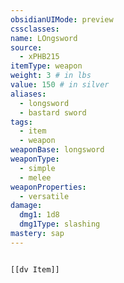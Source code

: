 ```yaml
---
obsidianUIMode: preview
cssclasses: 
name: LOngsword
source:
  - xPHB215
itemType: weapon
weight: 3 # in lbs
value: 150 # in silver
aliases:
  - longsword
  - bastard sword
tags:
  - item
  - weapon
weaponBase: longsword
weaponType:
  - simple
  - melee
weaponProperties:
  - versatile
damage:
  dmg1: 1d8
  dmg1Type: slashing
mastery: sap
---
```


```meta-bind-embed

[[dv Item]]

```